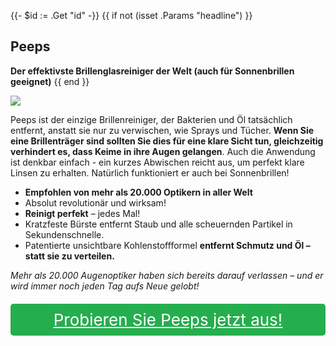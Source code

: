 {{- $id := .Get "id" -}}
{{ if not (isset .Params "headline") }}
## Peeps

**Der effektivste Brillenglasreiniger der Welt (auch für Sonnenbrillen geeignet)**
{{ end }}

[![](/list/peeps-title.jpg)](https://t.gadgetadvisers.com/click/{{$id}})

Peeps ist der einzige Brillenreiniger, der Bakterien und Öl tatsächlich entfernt, anstatt sie nur zu verwischen, wie Sprays und Tücher. **Wenn Sie eine Brillenträger sind sollten Sie dies für eine klare Sicht tun, gleichzeitig verhindert es, dass Keime in ihre Augen gelangen**. Auch die Anwendung ist denkbar einfach - ein kurzes Abwischen reicht aus, um perfekt klare Linsen zu erhalten. Natürlich funktioniert er auch bei Sonnenbrillen!

- **Empfohlen von mehr als 20.000 Optikern in aller Welt**
- Absolut revolutionär und wirksam!
- **Reinigt perfekt** – jedes Mal!
- Kratzfeste Bürste entfernt Staub und alle scheuernden Partikel in Sekundenschnelle.
- Patentierte unsichtbare Kohlenstoffformel **entfernt Schmutz und Öl – statt sie zu verteilen.**

*Mehr als 20.000 Augenoptiker haben sich bereits darauf verlassen – und er wird immer noch jeden Tag aufs Neue gelobt!*

<a href="(https://t.gadgetadvisers.com/click/{{$id}})" style="color: white;">
   <div style="text-align:center;background-color:#25ae4e;margin-bottom:20px;margin-top:20px;width: 100%;-webkit-border-radius: 5px;">
      <div style="color: white; padding: 10px;font-size: 26px;">
      Probieren Sie Peeps jetzt aus!
      </div>
   </div>
</a>